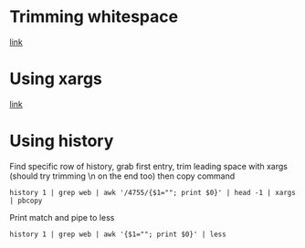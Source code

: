 # Trimming whitespace

[link](https://www.baeldung.com/linux/trim-whitespace-bash-variable)

# Using xargs

[link](https://www.baeldung.com/linux/xargs)

# Using history

Find specific row of history, grab first entry, trim leading space with xargs (should try trimming \n on the end too) then copy command
```
history 1 | grep web | awk '/4755/{$1=""; print $0}' | head -1 | xargs | pbcopy
```

Print match and pipe to less
```
history 1 | grep web | awk '{$1=""; print $0}' | less
```
